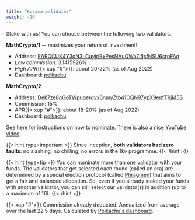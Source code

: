 ```yaml
---
title: "Kusama validator"
weight: -10
---
```


Stake with us! You can choose between the following two validators.


**MathCrypto/1** -- maximizes your return of investment! 
- Address: [EARQCUK4Y3oN3LCuyjriBxPesNAuQWa7ifjsfNSU6srpFAq](https://kusama.subscan.io/validator/EARQCUK4Y3oN3LCuyjriBxPesNAuQWa7ifjsfNSU6srpFAq)
- *Low commission*: 3.1415926% 
- *High APR*{{< xup "#">}}: about 20-22% (as of Aug 2022)
- Dashboard: [polkachu](https://polkachu.com/kusama/validators/EARQCUK4Y3oN3LCuyjriBxPesNAuQWa7ifjsfNSU6srpFAq)


**MathCrypto/2** 
- Address: [Dek7ze8nGoTWpuperdvx6nmyZtb41CQN97ypX9enfT9jM5S](https://kusama.subscan.io/validator/Dek7ze8nGoTWpuperdvx6nmyZtb41CQN97ypX9enfT9jM5S)
- Commission: 15%
- APR{{< xup "#">}}: about 18-20% (as of Aug 2022)
- Dashboard: [polkachu](https://polkachu.com/kusama/validators/Dek7ze8nGoTWpuperdvx6nmyZtb41CQN97ypX9enfT9jM5S)

See [here for instructions](https://wiki.polkadot.network/docs/maintain-guides-how-to-nominate-polkadot#step-2-nominate-a-validator) on how to nominate. There is also a nice [YouTube video](https://www.youtube.com/watch?v=FCXC0CDhyS4).


{{< hint type=important >}}
Since inception, **both validators had zero faults**: no slashing, no chilling, no errors in the 1kv programme.
{{< /hint >}}



{{< hint type=tip >}}
You can nominate more than one validator with your funds. The validators that get selected each round (called an era) are determined by a special election protocol (called [Phragmén](https://wiki.polkadot.network/docs/learn-phragmen)) that aims to get a fair and balanced allocation. So, even if you already staked your funds with another validator, you can still select our validator(s) in addition (up to a maximum of 16).
{{< /hint >}}

{{< xup "#">}} Commission already deducted. Annualized from average over the last 22.5 days. Calculated by [Polkachu's dashboard](https://polkachu.com).

